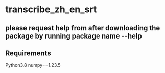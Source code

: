 # transcribe_zh_en_srt

## please request help from after downloading the package by running package name --help

## Requirements
Python3.8
numpy==1.23.5
